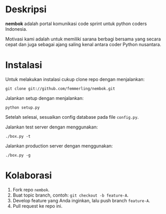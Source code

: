 # Deskripsi

**nembok** adalah portal komunikasi code sprint untuk python coders
Indonesia.

Motivasi kami adalah untuk memiliki sarana berbagi bersama yang secara
cepat dan juga sebagai ajang saling kenal antara coder Python nusantara.

# Instalasi

Untuk melakukan instalasi cukup clone repo dengan menjalankan:

    git clone git://github.com/femmerling/nembok.git

Jalankan setup dengan menjalankan:

    python setup.py

Setelah selesai, sesuaikan config database pada file `config.py`.

Jalankan test server dengan menggunakan:

    ./box.py -t

Jalankan production server dengan menggunakan:

    ./box.py -g

# Kolaborasi

1. Fork repo `nembok`.
2. Buat topic branch, contoh: `git checkout -b feature-A`.
3. Develop feature yang Anda inginkan, lalu push branch `feature-A`.
4. Pull request ke repo ini.
